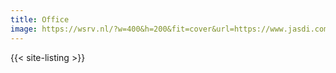 ```yaml
---
title: Office
image: https://wsrv.nl/?w=400&h=200&fit=cover&url=https://www.jasdi.com/proimages/company/com01.jpg
---
```


{{< site-listing >}}